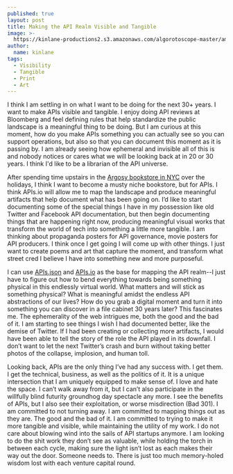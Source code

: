 ```yaml
---
published: true
layout: post
title: Making the API Realm Visible and Tangible
image: >-
  https://kinlane-productions2.s3.amazonaws.com/algorotoscope-master/america-under-socialism-highway-line.jpeg
author:
  name: kinlane
tags:
  - Visibility
  - Tangible
  - Print
  - Art
---
```

I think I am settling in on what I want to be doing for the next 30+ years. I want to make APIs visible and tangible. I enjoy doing API reviews at Bloomberg and feel defining rules that help standardize the public landscape is a meaningful thing to be doing. But I am curious at this moment, how do you make APIs something you can actually see so you can support operations, but also so that you can document this moment as it is passing by. I am already seeing how ephemeral and invisible all of this is and nobody notices or cares what we will be looking back at in 20 or 30 years. I think I'd like to be a librarian of the API universe.

After spending time upstairs in the [Argosy bookstore in NYC](https://www.argosybooks.com/) over the holidays, I think I want to become a musty niche bookstore, but for APIs. I think APIs.io will allow me to map the landscape and produce meaningful artifacts that help document what has been going on. I’d like to start documenting some of the special things I have in my possession like old Twitter and Facebook API documentation, but then begin documenting things that are happening right now, producing meaningful visual works that transform the world of tech into something a little more tangible. I am thinking about propaganda posters for API governance, movie posters for API producers. I think once I get going I will come up with other things. I just want to create poems and art that capture the moment, and transform what street cred I believe I have into something new and more purposeful.

I can use [APIs.json](https://apisjson.org) and [APIs.io](https://apis.io) as the base for mapping the API realm--I just have to figure out how to bend everything towards being something physical in this endlessly virtual world. What matters and will stick as something physical? What is meaningful amidst the endless API abstractions of our lives? How do you grab a digital moment and turn it into something you can discover in a file cabinet 30 years later? This fascinates me. The ephemerality of the web intrigues me, both the good and the bad of it. I am starting to see things I wish I had documented better, like the demise of Twitter. If I had been creating or collecting more artifacts, I would have been able to tell the story of the role the API played in its downfall. I don’t want to let the next Twitter’s crash and burn without taking better photos of the collapse, implosion, and human toll.

Looking back, APIs are the only thing I’ve had any success with. I get them. I get the technical, business, as well as the politics of it. It is a unique intersection that I am uniquely equipped to make sense of. I love and hate the space. I can’t walk away from it, but I can’t also participate in the willfully blind futurity groundhog day spectacle any more. I see the benefits of APIs, but I also see their exploitation, or worse misdirection (Bad 301). I am committed to not turning away. I am committed to mapping things out as they are. The good and the bad of it. I am committed to trying to make it more tangible and visible, while maintaining the utility of my work. I do not care about blowing wind into the sails of API startups anymore. I am looking to do the shit work they don’t see as valuable, while holding the torch in between each cycle, making sure the light isn’t lost as each makes their way out the door. Someone needs to. There is just too much memory-holed wisdom lost with each venture capital round.
